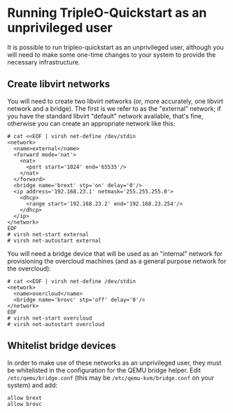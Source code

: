 # Running TripleO-Quickstart as an unprivileged user

It is possible to run tripleo-quickstart as an unprivileged user,
although you will need to make some one-time changes to your system to
provide the necessary infrastructure.

## Create libvirt networks

You will need to create two libvirt networks (or, more accurately, one
libvirt network and a bridge).  The first is we refer to as the
"external" network; if you have the standard libvirt "default" network
available, that's fine, otherwise you can create an appropriate
network like this:

    # cat <<EOF | virsh net-define /dev/stdin
    <network>
      <name>external</name>
      <forward mode='nat'>
        <nat>
          <port start='1024' end='65535'/>
        </nat>
      </forward>
      <bridge name='brext' stp='on' delay='0'/>
      <ip address='192.168.23.1' netmask='255.255.255.0'>
        <dhcp>
          <range start='192.168.23.2' end='192.168.23.254'/>
        </dhcp>
      </ip>
    </network>
    EOF
    # virsh net-start external
    # virsh net-autostart external

You will need a bridge device that will be used as an "internal"
network for provisioning the overcloud machines (and as a general
purpose network for the overcloud):

    # cat <<EOF | virsh net-define /dev/stdin
    <network>
      <name>overcloud</name>
      <bridge name='brovc' stp='off' delay='0'/>
    </network>
    EOF
    # virsh net-start overcloud
    # virsh net-autostart overcloud

## Whitelist bridge devices

In order to make use of these networks as an unprivileged user, they
must be whitelisted in the configuration for the QEMU bridge helper.
Edit `/etc/qemu/bridge.conf` (this may be `/etc/qemu-kvm/bridge.conf`
on your system) and add:

    allow brext
    allow brovc

